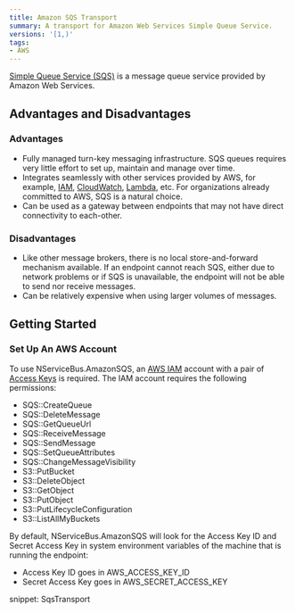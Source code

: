 ```yaml
---
title: Amazon SQS Transport
summary: A transport for Amazon Web Services Simple Queue Service.
versions: '[1,)'
tags:
- AWS
---
```


[Simple Queue Service (SQS)](https://aws.amazon.com/sqs/) is a message queue service provided by Amazon Web Services.

## Advantages and Disadvantages 

### Advantages 

 * Fully managed turn-key messaging infrastructure. SQS queues requires very little effort to set up, maintain and manage over time.
 * Integrates seamlessly with other services provided by AWS, for example, [IAM](https://aws.amazon.com/documentation/iam/), [CloudWatch](https://aws.amazon.com/cloudwatch/), [Lambda](https://aws.amazon.com/lambda/), etc. For organizations already committed to AWS, SQS is a natural choice.
 * Can be used as a gateway between endpoints that may not have direct connectivity to each-other.

### Disadvantages 

 * Like other message brokers, there is no local store-and-forward mechanism available. If an endpoint cannot reach SQS, either due to network problems or if SQS is unavailable, the endpoint will not be able to send nor receive messages. 
 * Can be relatively expensive when using larger volumes of messages.

## Getting Started

### Set Up An AWS Account

To use NServiceBus.AmazonSQS, an [AWS IAM](http://docs.aws.amazon.com/IAM/latest/UserGuide/IAM_Introduction.html) account with a pair of [Access Keys](http://docs.aws.amazon.com/AWSSimpleQueueService/latest/SQSGettingStartedGuide/AWSCredentials.html) is required. 
The IAM account requires the following permissions:

 * SQS::CreateQueue
 * SQS::DeleteMessage
 * SQS::GetQueueUrl
 * SQS::ReceiveMessage
 * SQS::SendMessage
 * SQS::SetQueueAttributes
 * SQS::ChangeMessageVisibility
 * S3::PutBucket
 * S3::DeleteObject
 * S3::GetObject
 * S3::PutObject
 * S3::PutLifecycleConfiguration
 * S3::ListAllMyBuckets

By default, NServiceBus.AmazonSQS will look for the Access Key ID and Secret Access Key in system environment variables of the machine that is running the endpoint:

 * Access Key ID goes in AWS_ACCESS_KEY_ID 
 * Secret Access Key goes in AWS_SECRET_ACCESS_KEY

snippet: SqsTransport